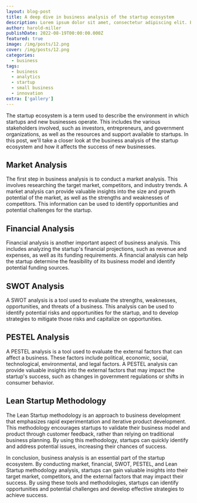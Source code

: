 ```yaml
---
layout: blog-post
title: A deep dive in business analysis of the startup ecosystem
description: Lorem ipsum dolor sit amet, consectetur adipiscing elit. Et nemo nimium beatus est; Idemne, quod iucunde? Duo Reges constructio interrete. At iamdecimum annum in spelunca iacet.
author: harold-miller
publishDate: 2022-08-19T00:00:00.000Z
featured: true
image: /img/posts/12.png
cover: /img/posts/12.png
categories:
  - business
tags:
  - business
  - analytics
  - startup
  - small business
  - innovation
extra: ['gallery']
---  
```



The startup ecosystem is a term used to describe the environment in which startups and new businesses operate. This includes the various stakeholders involved, such as investors, entrepreneurs, and government organizations, as well as the resources and support available to startups. In this post, we'll take a closer look at the business analysis of the startup ecosystem and how it affects the success of new businesses.

## Market Analysis
The first step in business analysis is to conduct a market analysis. This involves researching the target market, competitors, and industry trends. A market analysis can provide valuable insights into the size and growth potential of the market, as well as the strengths and weaknesses of competitors. This information can be used to identify opportunities and potential challenges for the startup.

## Financial Analysis
Financial analysis is another important aspect of business analysis. This includes analyzing the startup's financial projections, such as revenue and expenses, as well as its funding requirements. A financial analysis can help the startup determine the feasibility of its business model and identify potential funding sources.

## SWOT Analysis
A SWOT analysis is a tool used to evaluate the strengths, weaknesses, opportunities, and threats of a business. This analysis can be used to identify potential risks and opportunities for the startup, and to develop strategies to mitigate those risks and capitalize on opportunities.

## PESTEL Analysis
A PESTEL analysis is a tool used to evaluate the external factors that can affect a business. These factors include political, economic, social, technological, environmental, and legal factors. A PESTEL analysis can provide valuable insights into the external factors that may impact the startup's success, such as changes in government regulations or shifts in consumer behavior.

## Lean Startup Methodology
The Lean Startup methodology is an approach to business development that emphasizes rapid experimentation and iterative product development. This methodology encourages startups to validate their business model and product through customer feedback, rather than relying on traditional business planning. By using this methodology, startups can quickly identify and address potential issues, increasing their chances of success.

In conclusion, business analysis is an essential part of the startup ecosystem. By conducting market, financial, SWOT, PESTEL, and Lean Startup methodology analysis, startups can gain valuable insights into their target market, competitors, and the external factors that may impact their success. By using these tools and methodologies, startups can identify opportunities and potential challenges and develop effective strategies to achieve success.
